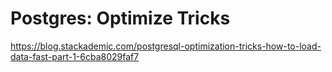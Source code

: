 # Postgres: Optimize Tricks

https://blog.stackademic.com/postgresql-optimization-tricks-how-to-load-data-fast-part-1-6cba8029faf7
